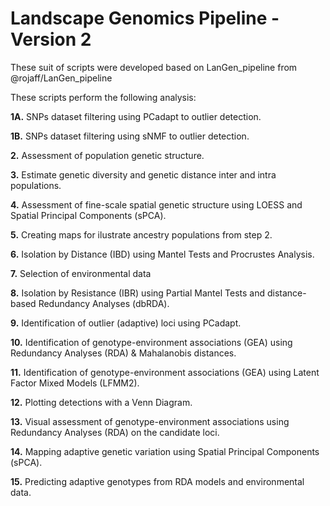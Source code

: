 # Landscape Genomics Pipeline - Version 2 
These suit of scripts were developed based on LanGen_pipeline from @rojaff/LanGen_pipeline

These scripts perform the following analysis:

<b>1A.</b> SNPs dataset filtering using PCadapt to outlier detection.

<b>1B.</b> SNPs dataset filtering using sNMF to outlier detection.

<b>2.</b> Assessment of population genetic structure.

<b>3.</b> Estimate genetic diversity and genetic distance inter and intra populations.

<b>4.</b> Assessment of fine-scale spatial genetic structure using LOESS and Spatial Principal Components (sPCA).

<b>5.</b> Creating maps for ilustrate ancestry populations from step 2.

<b>6.</b> Isolation by Distance (IBD) using Mantel Tests and Procrustes Analysis.

<b>7.</b> Selection of environmental data

<b>8.</b> Isolation by Resistance (IBR) using Partial Mantel Tests and distance-based Redundancy Analyses (dbRDA).

<b>9.</b> Identification of outlier (adaptive) loci using PCadapt.

<b>10.</b> Identification of genotype-environment associations (GEA) using Redundancy Analyses (RDA) & Mahalanobis distances.

<b>11.</b> Identification of genotype-environment associations (GEA) using Latent Factor Mixed Models (LFMM2).

<b>12.</b> Plotting detections with a Venn Diagram.

<b>13.</b> Visual assessment of genotype-environment associations using Redundancy Analyses (RDA) on the candidate loci.

<b>14.</b> Mapping adaptive genetic variation using Spatial Principal Components (sPCA).

<b>15.</b> Predicting adaptive genotypes from RDA models and environmental data.
    
